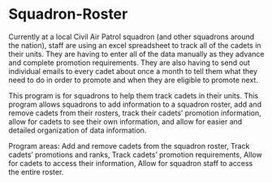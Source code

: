 # Squadron-Roster

Currently at a local Civil Air Patrol squadron (and other squadrons around the nation), staff are using an excel spreadsheet to track all of 
the cadets in their units. They are having to enter all of the data manually as they advance and complete promotion requirements. They are also 
having to send out individual emails to every cadet about once a month to tell them what they need to do in order to promote and when they are eligible
to promote next.

This program is for squadrons to help them track cadets in their units. This program allows squadrons to add information to a squadron roster, 
add and remove cadets from their rosters, track their cadets’ promotion information, allow for cadets to see their own information, and allow for 
easier and detailed organization of data information.

Program areas: Add and remove cadets from the squadron roster, Track cadets’ promotions and ranks, Track cadets’ promotion requirements, Allow for cadets
to access their information, Allow for squadron staff to access the entire roster.
